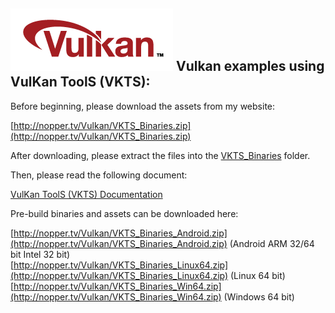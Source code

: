 ![Vulkan](VKTS_Documentation/images/vulkan_logo.png)
Vulkan examples using VulKan ToolS (VKTS):
------------------------------------------
  
Before beginning, please download the assets from my website:
  
[http://nopper.tv/Vulkan/VKTS_Binaries.zip](http://nopper.tv/Vulkan/VKTS_Binaries.zip)
  
After downloading, please extract the files into the [VKTS_Binaries](VKTS_Binaries/README.md) folder.
  
  
Then, please read the following document:
  
[VulKan ToolS (VKTS) Documentation](VKTS_Documentation/README.md)
  
  
Pre-build binaries and assets can be downloaded here:
  
[http://nopper.tv/Vulkan/VKTS_Binaries_Android.zip](http://nopper.tv/Vulkan/VKTS_Binaries_Android.zip) (Android ARM 32/64 bit Intel 32 bit)  
[http://nopper.tv/Vulkan/VKTS_Binaries_Linux64.zip](http://nopper.tv/Vulkan/VKTS_Binaries_Linux64.zip) (Linux 64 bit)  
[http://nopper.tv/Vulkan/VKTS_Binaries_Win64.zip](http://nopper.tv/Vulkan/VKTS_Binaries_Win64.zip) (Windows 64 bit)  
